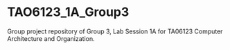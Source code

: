 # TAO6123_1A_Group3
Group project repository of Group 3, Lab Session 1A for TA06123 Computer Architecture and Organization.
